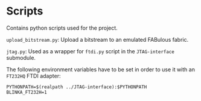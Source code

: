 # Scripts

Contains python scripts used for the project.

`upload_bitstream.py`: Upload a bitstream to an emulated FABulous fabric.

`jtag.py`: Used as a wrapper for `ftdi.py` script in the `JTAG-interface`
submodule. 

The following environment variables have to be set in order to use it with an
`FT232HQ` FTDI adapter:

```console
PYTHONPATH=$(realpath ../JTAG-interface):$PYTHONPATH
BLINKA_FT232H=1
```
